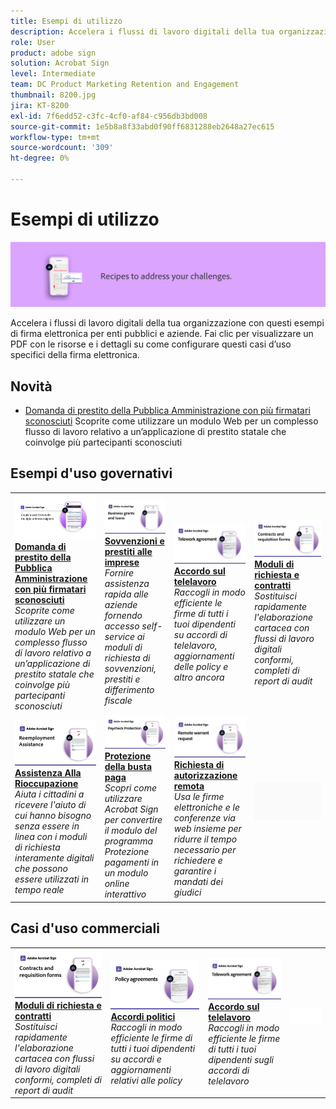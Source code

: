 ```yaml
---
title: Esempi di utilizzo
description: Accelera i flussi di lavoro digitali della tua organizzazione con questi esempi di firma elettronica per enti pubblici e aziende
role: User
product: adobe sign
solution: Acrobat Sign
level: Intermediate
team: DC Product Marketing Retention and Engagement
thumbnail: 8200.jpg
jira: KT-8200
exl-id: 7f6edd52-c3fc-4cf0-af84-c956db3bd008
source-git-commit: 1e5b8a8f33abd0f90ff6831288eb2648a27ec615
workflow-type: tm+mt
source-wordcount: '309'
ht-degree: 0%

---
```


# Esempi di utilizzo

![Banner caso di utilizzo](../assets/Hero-Recipe.png)

Accelera i flussi di lavoro digitali della tua organizzazione con questi esempi di firma elettronica per enti pubblici e aziende. Fai clic per visualizzare un PDF con le risorse e i dettagli su come configurare questi casi d’uso specifici della firma elettronica.

## Novità

* [Domanda di prestito della Pubblica Amministrazione con più firmatari sconosciuti](webform-multiple-signers.md)
Scoprite come utilizzare un modulo Web per un complesso flusso di lavoro relativo a un’applicazione di prestito statale che coinvolge più partecipanti sconosciuti

## Esempi d&#39;uso governativi

<table style="table-layout:fixed">
<tr>
  <td>
    <a href="webform-multiple-signers.md">
      <img alt="Domanda di prestito della Pubblica Amministrazione con più firmatari sconosciuti" src="../assets/Web-form-unknown.png" />
    </a>
    <div>
    <a href="webform-multiple-signers.md"><strong>Domanda di prestito della Pubblica Amministrazione con più firmatari sconosciuti</strong></a>
    </div>
    <em>Scoprite come utilizzare un modulo Web per un complesso flusso di lavoro relativo a un’applicazione di prestito statale che coinvolge più partecipanti sconosciuti</em>
    <br>
  </td> 
  <td>
    <a href="usecasegovgrants.md">
      <img alt="Sovvenzioni e prestiti alle imprese" src="../assets/UC_Business.png" />
    </a>
    <div>
    <a href="usecasegovgrants.md"><strong>Sovvenzioni e prestiti alle imprese</strong></a>
    </div>
    <em>Fornire assistenza rapida alle aziende fornendo accesso self-service ai moduli di richiesta di sovvenzioni, prestiti e differimento fiscale</em>
    <br>
  </td> 
  <td>
    <a href="usecasegovtelework.md">
      <img alt="Accordo sul telelavoro" src="../assets/UC_MegasignR.png" />
    </a>
    <div>
    <a href="usecasegovtelework.md"><strong>Accordo sul telelavoro</strong></a>
    </div>
    <em>Raccogli in modo efficiente le firme di tutti i tuoi dipendenti su accordi di telelavoro, aggiornamenti delle policy e altro ancora</em>
    <br>
  </td>
  <td>
    <a href="usecasegovcontracts.md">
      <img alt="Moduli di richiesta e contratti" src="../assets/UC_WorkflowR.png" />
    </a>
    <div>
    <a href="usecasegovcontracts.md"><strong>Moduli di richiesta e contratti</strong></a>
    </div>
    <em>Sostituisci rapidamente l'elaborazione cartacea con flussi di lavoro digitali conformi, completi di report di audit</em>
    <br>
  </td>
</tr>
<tr>
 <td>
    <a href="usecasegovreemployment.md">
      <img alt="Assistenza Alla Rioccupazione" src="../assets/UC_WebformsR.png" />
    </a>
    <div>
    <a href="usecasegovreemployment.md"><strong>Assistenza Alla Rioccupazione</strong></a>
    </div>
    <em>Aiuta i cittadini a ricevere l'aiuto di cui hanno bisogno senza essere in linea con i moduli di richiesta interamente digitali che possono essere utilizzati in tempo reale</em>
    <br>
  </td>
  <td>
    <a href="usecasegovpaycheck.md">
      <img alt="Protezione della busta paga" src="../assets/UC_PaycheckProtectionR.png" />
    </a>
    <div>
    <a href="usecasegovpaycheck.md"><strong>Protezione della busta paga</strong></a>
    </div>
    <em>Scopri come utilizzare Acrobat Sign per convertire il modulo del programma Protezione pagamenti in un modulo online interattivo</em>
    <br>
  </td>
  <td>
    <a href="usecasegovremote.md">
      <img alt="Richiesta di autorizzazione remota" src="../assets/UC_Remote_WarrantR.png" />
    </a>
    <div>
    <a href="usecasegovremote.md"><strong>Richiesta di autorizzazione remota</strong></a>
    </div>
    <em>Usa le firme elettroniche e le conferenze via web insieme per ridurre il tempo necessario per richiedere e garantire i mandati dei giudici</em>
    <br>
  </td>
  <td>
    <img alt="Spaziatore" src="../assets/Grayspacer.png" />
    <div>
    <br>
  </td>
</tr>
</table>

## Casi d&#39;uso commerciali

<table style="table-layout:fixed">
<tr>
  <td>
    <a href="usecasecomcontracts.md">
      <img alt="Moduli di richiesta e contratti" src="../assets/UC_WorkflowR.png" />
    </a>
    <div>
    <a href="usecasecomcontracts.md"><strong>Moduli di richiesta e contratti</strong></a>
    </div>
    <em>Sostituisci rapidamente l'elaborazione cartacea con flussi di lavoro digitali conformi, completi di report di audit</em>
    <br>
  </td> 
  <td>
    <a href="usecasecompolicy.md">
      <img alt="Accordi politici" src="../assets/UC_Policy.png" />
    </a>
    <div>
    <a href="usecasecompolicy.md"><strong>Accordi politici</strong></a>
    </div>
    <em>Raccogli in modo efficiente le firme di tutti i tuoi dipendenti su accordi e aggiornamenti relativi alle policy</em>
    <br>
  </td>
  <td>
    <a href="usecasecomtelework.md">
      <img alt="Accordo sul telelavoro" src="../assets/UC_MegasignR.png" />
    </a>
    <div>
    <a href="usecasecomtelework.md"><strong>Accordo sul telelavoro</strong></a>
    </div>
    <em>Raccogli in modo efficiente le firme di tutti i tuoi dipendenti sugli accordi di telelavoro</em>
    <br>
  </td>
  <td>
    <img alt="Spaziatore" src="../assets/Whitespacer.png" />
    <div>
    <br>
  </td>
</tr>
</table>
